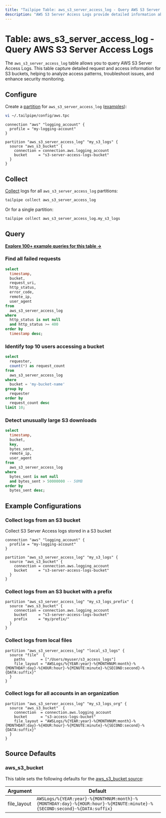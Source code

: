 ```yaml
---
title: "Tailpipe Table: aws_s3_server_access_log - Query AWS S3 Server Access Logs"
description: "AWS S3 Server Access Logs provide detailed information about requests made to your S3 buckets, including request source, operations performed, and response details."
---
```


# Table: aws_s3_server_access_log - Query AWS S3 Server Access Logs

The `aws_s3_server_access_log` table allows you to query AWS S3 Server Access Logs. This table capture detailed request and access information for S3 buckets, helping to analyze access patterns, troubleshoot issues, and enhance security monitoring.

## Configure

Create a [partition](https://tailpipe.io/docs/manage/partition) for `aws_s3_server_access_log` ([examples](https://hub.tailpipe.io/plugins/turbot/aws/tables/aws_s3_server_access_log#example-configurations)):

```sh
vi ~/.tailpipe/config/aws.tpc
```

```hcl
connection "aws" "logging_account" {
  profile = "my-logging-account"
}

partition "aws_s3_server_access_log" "my_s3_logs" {
  source "aws_s3_bucket" {
    connection = connection.aws.logging_account
    bucket     = "s3-server-access-logs-bucket"
  }
}
```

## Collect

[Collect](https://tailpipe.io/docs/manage/collection) logs for all `aws_s3_server_access_log` partitions:

```sh
tailpipe collect aws_s3_server_access_log
```

Or for a single partition:

```sh
tailpipe collect aws_s3_server_access_log.my_s3_logs
```

## Query

**[Explore 100+ example queries for this table →](https://hub.tailpipe.io/plugins/turbot/aws/queries/aws_s3_server_access_log)**

### Find all failed requests

```sql
select
  timestamp,
  bucket,
  request_uri,
  http_status,
  error_code,
  remote_ip,
  user_agent
from
  aws_s3_server_access_log
where
  http_status is not null
  and http_status >= 400
order by
  timestamp desc;
```

### Identify top 10 users accessing a bucket

```sql
select
  requester,
  count(*) as request_count
from
  aws_s3_server_access_log
where
  bucket = 'my-bucket-name'
group by
  requester
order by
  request_count desc
limit 10;
```

### Detect unusually large S3 downloads

```sql
select
  timestamp,
  bucket,
  key,
  bytes_sent,
  remote_ip,
  user_agent
from
  aws_s3_server_access_log
where
  bytes_sent is not null
  and bytes_sent > 50000000 -- 50MB
order by
  bytes_sent desc;
```

## Example Configurations

### Collect logs from an S3 bucket

Collect S3 Server Access logs stored in a S3 bucket 

```hcl
connection "aws" "logging_account" {
  profile = "my-logging-account"
}

partition "aws_s3_server_access_log" "my_s3_logs" {
  source "aws_s3_bucket" {
    connection = connection.aws.logging_account
    bucket     = "s3-server-access-logs-bucket"
  }
}
```

### Collect logs from an S3 bucket with a prefix

```hcl
partition "aws_s3_server_access_log" "my_s3_logs_prefix" {
  source "aws_s3_bucket" {
    connection = connection.aws.logging_account
    bucket     = "s3-server-access-logs-bucket"
    prefix     = "my/prefix/"
  }
}
```

### Collect logs from local files

```hcl
partition "aws_s3_server_access_log" "local_s3_logs" {
  source "file"  {
    paths       = ["/Users/myuser/s3_access_logs"]
    file_layout = "AWSLogs/%{YEAR:year}-%{MONTHNUM:month}-%{MONTHDAY:day}-%{HOUR:hour}-%{MINUTE:minute}-%{SECOND:second}-%{DATA:suffix}"
  }
}
```

### Collect logs for all accounts in an organization

```hcl
partition "aws_s3_server_access_log" "my_s3_logs_org" {
  source "aws_s3_bucket"  {
    connection  = connection.aws.logging_account
    bucket      = "s3-access-logs-bucket"
    file_layout = "AWSLogs/%{YEAR:year}-%{MONTHNUM:month}-%{MONTHDAY:day}-%{HOUR:hour}-%{MINUTE:minute}-%{SECOND:second}-%{DATA:suffix}"
  }
}
```

## Source Defaults

### aws_s3_bucket

This table sets the following defaults for the [aws_s3_bucket source](https://hub.tailpipe.io/plugins/turbot/aws/sources/aws_s3_bucket#arguments):

| Argument      | Default |
|--------------|---------|
| file_layout  | `AWSLogs/%{YEAR:year}-%{MONTHNUM:month}-%{MONTHDAY:day}-%{HOUR:hour}-%{MINUTE:minute}-%{SECOND:second}-%{DATA:suffix}` |

